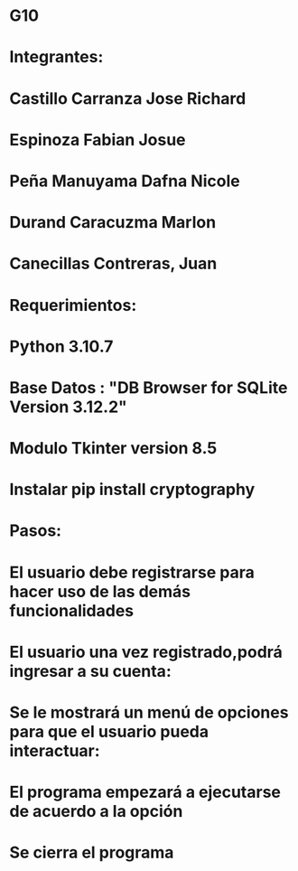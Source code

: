 # G10
# Integrantes:
# Castillo Carranza Jose Richard
# Espinoza Fabian Josue
# Peña Manuyama Dafna Nicole
# Durand Caracuzma Marlon
# Canecillas Contreras, Juan
# 
# Requerimientos:
# Python 3.10.7
# Base Datos : "DB Browser for SQLite Version 3.12.2"
# Modulo Tkinter version 8.5
# Instalar pip install cryptography
# Pasos:
# El usuario debe registrarse para hacer uso de las demás funcionalidades
# El usuario una vez registrado,podrá ingresar a su cuenta:
#   Se le mostrará un menú de opciones para que el usuario pueda interactuar:
#   El programa empezará a ejecutarse de acuerdo a la opción
#   Se cierra el programa